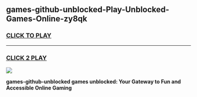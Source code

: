 
## games-github-unblocked-Play-Unblocked-Games-Online-zy8qk
<h3>
<a href="https://premium76.site?title=games-github-unblocked&ref=25A">CLICK TO PLAY</a></h3>
<hr>

<h3>
<a href="https://premium76.site?title=games-github-unblocked&ref=25A">CLICK 2 PLAY</a>
  
</h3>

<a href="https://premium76.site?title=games-github-unblocked&ref=25A"><img src="https://clearcache.store/games.png"></a>


**games-github-unblocked games unblocked: Your Gateway to Fun and Accessible Online Gaming**
